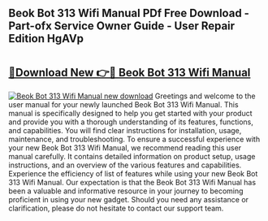 ## Beok Bot 313 Wifi Manual PDf Free Download - Part-ofx Service Owner Guide - User Repair Edition HgAVp

# <h2><a href="http://cf12824.oget.top/?id=Beok+Bot+313+Wifi+Manual">🔗Download New 👉🔴 Beok Bot 313 Wifi Manual</a></h2>

[![Beok Bot 313 Wifi Manual new download](https://i.imgur.com/5g1atiW.png)](http://cf12824.oget.top/?id=Beok+Bot+313+Wifi+Manual)
Greetings and welcome to the user manual for your newly launched Beok Bot 313 Wifi Manual. This manual is specifically designed to help you get started with your product and provide you with a thorough understanding of its features, functions, and capabilities. You will find clear instructions for installation, usage, maintenance, and troubleshooting. To ensure a successful experience with your new Beok Bot 313 Wifi Manual, we recommend reading this user manual carefully. It contains detailed information on product setup, usage instructions, and an overview of the various features and capabilities. Experience the efficiency of list of features while using your new Beok Bot 313 Wifi Manual. Our expectation is that the Beok Bot 313 Wifi Manual has been a valuable and informative resource in your journey to becoming proficient in using your new gadget. Should you need any assistance or clarification, please do not hesitate to contact our support team.
